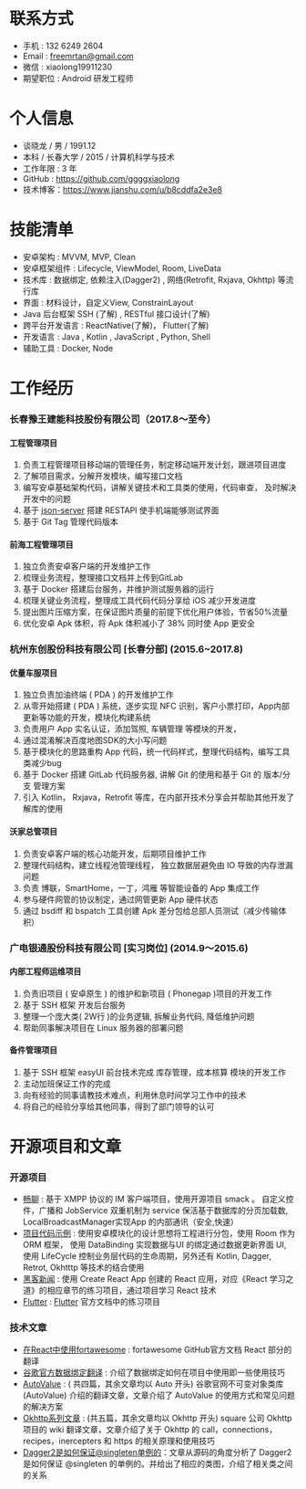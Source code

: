 # 联系方式
* 手机 : 132 6249 2604
* Email : freemrtan@gmail.com
* 微信 : xiaolong19911230
* 期望职位 : Android 研发工程师

# 个人信息

* 谈晓龙 / 男 / 1991.12
* 本科 / 长春大学 / 2015 / 计算机科学与技术 
* 工作年限 : 3 年
* GitHub : https://github.com/ggggxiaolong
* 技术博客：https://www.jianshu.com/u/b8cddfa2e3e8

# 技能清单

* 安卓架构 : MVVM, MVP, Clean
* 安卓框架组件 : Lifecycle, ViewModel, Room, LiveData
* 技术库 : 数据绑定, 依赖注入(Dagger2) , 网络(Retrofit, Rxjava, Okhttp) 等流行库
* 界面 : 材料设计，自定义View, ConstrainLayout
* Java 后台框架 SSH (了解) , RESTful 接口设计(了解)
* 跨平台开发语言 : ReactNative(了解)， Flutter(了解)
* 开发语言 : Java , Kotlin , JavaScript , Python, Shell
* 辅助工具 : Docker, Node

# 工作经历

### ⻓春豫王建能科技股份有限公司（2017.8〜⾄今）

#### ⼯程管理项目

1. 负责工程管理项目移动端的管理任务，制定移动端开发计划，跟进项目进度
2. 了解项目需求，分解开发模块，编写接口文档
3. 编写安卓基础架构代码，讲解关键技术和工具类的使用，代码审查， 及时解决开发中的问题
4. 基于 [json-server](https://github.com/typicode/json-server) 搭建 RESTAPI 使手机端能够测试界面
5. 基于 Git Tag 管理代码版本 

#### 前海⼯程管理项目

1. 独立负责安卓客户端的开发维护工作
2. 梳理业务流程，整理接口文档并上传到GitLab
3. 基于 Docker 搭建后台服务，并维护测试服务器的运行
4. 梳理关键业务流程，整理成工具代码代码分享给 iOS 减少开发进度
5. 提出图片压缩方案，在保证图片质量的前提下优化用户体验，节省50%流量 
6. 优化安卓 Apk 体积，将 Apk 体积减小了 38% 同时使 App 更安全

### 杭州东创股份科技有限公司 [长春分部]   (2015.6~2017.8)

#### 优量车服项目

1. 独立负责加油终端 ( PDA ) 的开发维护工作
2. 从零开始搭建 ( PDA ) 系统，逐步实现 NFC 识别，客户小票打印，App内部更新等功能的开发，模块化构建系统
3. 负责用户 App 实名认证，添加驾照, 车辆管理 等模块的开发，
4. 通过混淆解决百度地图SDK的大小写问题
5. 基于模块化的思路重构 App 代码，统一代码样式，整理代码结构，编写工具类减少bug
6. 基于 Docker 搭建 GitLab 代码服务器, 讲解 Git 的使用和基于 Git 的 版本/分支 管理方案
7. 引入 Kotlin， Rxjava，Retrofit 等库，在内部开技术分享会并帮助其他开发了解库的使用

#### 沃家总管项目

1. 负责安卓客户端的核心功能开发，后期项目维护工作
2. 整理代码结构，建立线程池管理线程， 独立数据层避免由 IO 导致的内存泄漏问题
3. 负责 博联，SmartHome，一丁，鸿雁 等智能设备的 App 集成工作
4. 参与硬件网管的协议制定，通过网管更新 App 硬件状态
5. 通过 bsdiff 和 bspatch 工具创建 Apk 差分包给总部人员测试（减少传输体积）

### 广电银通股份科技有限公司 [实习岗位]  (2014.9～2015.6)

#### 内部工程师运维项目

1. 负责旧项目 ( 安卓原生 ) 的维护和新项目 ( Phonegap )项目的开发工作
2. 基于 SSH 框架 开发后台服务
3. 整理一个庞大类( 2W行 )的业务逻辑, 拆解业务代码, 降低维护问题
4. 帮助同事解决项目在 Linux 服务器的部署问题

#### 备件管理项目

1. 基于 SSH 框架 easyUI 前台技术完成 库存管理，成本核算 模块的开发工作
2. 主动加班保证工作的完成
3. 向有经验的同事请教技术难点，利用休息时间学习工作中的技术
4. 将自己的经验分享给其他同事，得到了部门领导的认可

# 开源项目和文章

### 开源项目

* [畅聊](https://github.com/ggggxiaolong/xmppClient) : 基于 XMPP 协议的 IM 客户端项⽬，使⽤开源项⽬ smack 。 ⾃定义控件，⼴播和 JobService 双重机制为 service 保活基于数据库的分⻚加载数, LocalBroadcastManager实现App 的内部通讯（安全,快速）
* [项目代码示例](https://github.com/ggggxiaolong/exampleProject) : 使⽤安卓模块化的设计思想将⼯程进⾏分包，使⽤ Room 作为 ORM 框架， 使⽤ DataBinding 实现数据与UI 的绑定通过数据更新界⾯ UI, 使⽤ LifeCycle 控制业务层代码的⽣命周期，另外还有 Kotlin, Dagger, Retrot, Okhtttp 等技术的结合使⽤
* [⿊客新闻](https://github.com/ggggxiaolong/hacknews) : 使⽤ Create React App 创建的 React 应⽤，对应《React 学习之道》的相应章节的练习项⽬，通过项⽬学习 React 技术
* [Flutter](https://github.com/ggggxiaolong/flutter_app) : [Flutter](https://flutter.io/) 官方文档中的练习项目


### 技术⽂章

* [在React中使⽤fortawesome](https://www.jianshu.com/p/c177a3f715b9) : fortawesome GitHub官⽅⽂档 React 部分的翻译
* [⾕歌官⽅数据绑定翻译](https://www.jianshu.com/p/210b0e234457) : 介绍了数据绑定如何在项⽬中使⽤即⼀些使⽤技巧
* [AutoValue](http://www.jianshu.com/p/d52d98cd6f6c) : ( 共四篇，其余⽂章均以 Auto 开头) ⾕歌官⽹不可变对象类库 (AutoValue) 介绍的翻译⽂章，⽂章介绍了 AutoValue 的使⽤⽅式和常⻅问题的解决⽅案
* [Okhttp系列⽂章](http://www.jianshu.com/p/ca491a7fecc2) : (共五篇，其余⽂章均以 Okhttp 开头) square 公司 Okhttp 项⽬的 wiki 翻译⽂章，⽂章介绍了关于 Okhttp 的 call，connections，recipes，inercepters 和 https 的相关原理和使⽤技巧
* [Dagger2是如何保证@singleten单例的](http://www.jianshu.com/p/6eee677a0e61 )：⽂章从源码的⾓度分析了 Dagger2 是如何保证 @singleten 的单例的。并给出了相应的类图，介绍了相关类之间的关系